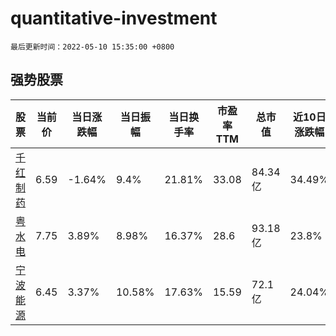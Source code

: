 # quantitative-investment

`最后更新时间：2022-05-10 15:35:00 +0800`

## 强势股票

|股票|当前价|当日涨跌幅|当日振幅|当日换手率|市盈率TTM|总市值|近10日涨跌幅|
|----|----|----|----|----|----|----|----|
|[千红制药](https://xueqiu.com/S/SZ002550)|6.59|-1.64%|9.4%|21.81%|33.08|84.34亿|34.49%|
|[粤水电](https://xueqiu.com/S/SZ002060)|7.75|3.89%|8.98%|16.37%|28.6|93.18亿|23.8%|
|[宁波能源](https://xueqiu.com/S/SH600982)|6.45|3.37%|10.58%|17.63%|15.59|72.1亿|24.04%|
